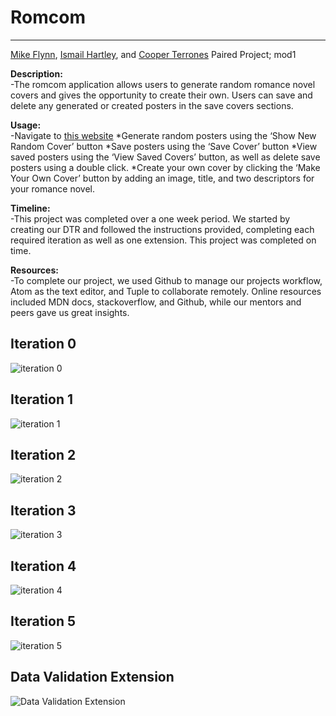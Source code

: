 # Romcom
___
[Mike Flynn](https://github.com/mdflynn), [Ismail Hartley](https://github.com/Ish451), and [Cooper Terrones](https://github.com/coopterrones) Paired Project; mod1<br>

**Description:**<br>
-The romcom application allows users to generate random romance novel covers and gives the opportunity to create their own. Users can save and delete any generated or created posters in the save covers sections.

**Usage:**<br>
-Navigate to [this website](https://mdflynn.github.io/romcom/)
*Generate random posters using the ‘Show New Random Cover’ button
*Save posters using the ‘Save Cover’ button
*View saved posters using the ‘View Saved Covers’ button, as well as delete save posters using a double click.
*Create your own cover by clicking the ‘Make Your Own Cover’ button by adding an image, title, and two descriptors for your romance novel.

**Timeline:** <br>
-This project was completed over a one week period. We started by creating our DTR and followed the instructions provided, completing each required iteration as well as one extension. This project was completed on time.

**Resources:** <br>
-To complete our project, we used Github to manage our projects workflow, Atom as the text editor, and Tuple to collaborate remotely. Online resources included MDN docs, stackoverflow, and Github, while our mentors and peers gave us great insights.

## Iteration 0
![iteration 0](https://media.giphy.com/media/Q5vbyvUVWB4iOlqdHK/giphy.gif "Iteration 0")
## Iteration 1
![iteration 1](https://media.giphy.com/media/LRZakOJFyPYB2zxcTE/giphy.gif "Iteration 1")
## Iteration 2
![iteration 2](https://media.giphy.com/media/RhMTjM5vrC3G905W8s/giphy.gif "Iteration 2")
## Iteration 3
![iteration 3](https://media.giphy.com/media/l3DAYO1ikrPZCQW9Nu/giphy.gif "Iteration 3")
## Iteration 4
![iteration 4](https://media.giphy.com/media/LPIc0A92lVMzqhRscb/giphy.gif "Iteration 4")
## Iteration 5
![iteration 5](https://media.giphy.com/media/XedlOcunbkkOaviyHX/giphy.gif "Iteration 5")
## Data Validation Extension
![Data Validation Extension](https://media.giphy.com/media/dsoePkCxmmEKIwQIFW/giphy.gif "Extension")
